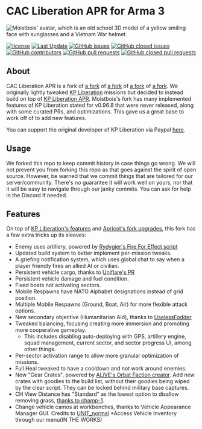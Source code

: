 # CAC Liberation APR for Arma 3

![Moistbois' avatar, which is an old school 3D model of a yellow smiling face with sunglasses and a Vietnam War helmet.](https://images-ext-1.discordapp.net/external/qlssKtjG016FiLUhQRemknhfqmGoA1pzbwkm8csWSp0/%3Fsize%3D512/https/cdn.discordapp.com/avatars/696450714376994856/a_ef3992fd990ec0e033c7167a53f1ab0d.gif?width=134&height=134)

[![license](https://img.shields.io/github/license/KillahPotatoes/KP-Liberation.svg)](https://github.com/KillahPotatoes/KP-Liberation/blob/master/LICENSE.md)
[![Last Update](https://img.shields.io/github/commit-activity/w/jishnukarri/CAC-Liberation-APR-1)](https://github.com/jishnukarri/CAC-Liberation-APR-1/commits/main/)
[![GitHub issues](https://img.shields.io/github/issues-raw/jishnukarri/CAC-Liberation-APR-1.svg)](https://github.com/jishnukarri/CAC-Liberation-APR-1/issues)
[![GitHub closed issues](https://img.shields.io/github/issues-closed-raw/jishnukarri/CAC-Liberation-APR-1.svg)](https://github.com/jishnukarri/CAC-Liberation-APR-1/issues?q=is%3Aissue+is%3Aclosed)
[![GitHub contributors](https://img.shields.io/github/contributors/jishnukarri/CAC-Liberation-APR-1)](https://github.com/jishnukarri/CAC-Liberation-APR-1/graphs/contributors)
[![GitHub pull requests](https://img.shields.io/github/issues-pr-raw/jishnukarri/CAC-Liberation-APR-1.svg)](https://github.com/jishnukarri/CAC-Liberation-APR-1/pulls)
[![GitHub closed pull requests](https://img.shields.io/github/issues-pr-closed-raw/jishnukarri/CAC-Liberation-APR-1.svg)](https://github.com/jishnukarri/CAC-Liberation-APR-1/pulls?q=is%3Apr+is%3Aclosed)
## About
CAC Liberation APR is a fork of [a fork](https://github.com/moistbois/Moist-Liberation-APR) of [a fork](https://github.com/Apricot-ale/KP-Liberation-APR) of [a fork](https://github.com/KillahPotatoes/KP-Liberation) of [a fork](https://github.com/GreuhZbug/greuh_liberation.Altis). We originally lightly tweaked [KP Liberation](https://github.com/KillahPotatoes/KP-Liberation) missions but decided to instead build on top of [KP Liberation APR](https://github.com/Apricot-ale/KP-Liberation-APR). Moistbois's fork has many implemented features of KP Liberation stated for v0.96.8 that were never released, along with some curated PRs, and optimizations. This gave us a great base to work off of to add new features.

You can support the original developer of KP Liberation via Paypal [here](https://www.paypal.me/wyqer).

## Usage
We forked this repo to keep commit history in case things go wrong. We will not prevent you from forking this repo as that goes against the spirit of open source. However, be warned that we commit things that are tailored for our server/community. There's no guarantee it will work well on yours, nor that it will be easy to navigate through our janky commits. You can ask for help in the Discord if needed.

## Features
On top of [KP Liberation's features](https://github.com/moistbois/Moist-Liberation-APR?tab=readme-ov-file#overview) and [Apricot's fork upgrades](https://github.com/Apricot-ale/KP-Liberation-APR/commits/v0.96.8apr/), this fork has a few extra tricks up its sleeves:
* Enemy uses artillery, powered by [Rydygier's Fire For Effect script](https://forums.bohemia.net/forums/topic/159152-fire-for-effect-the-god-of-war-smart-simple-ai-artillery/)
* Updated build system to better implement per-mission tweaks.
* A griefing notification system, which uses global chat to say when a player friendly fires an allied AI or civilian.
* Persistent vehicle cargo, thanks to [Uniflare's PR](https://github.com/moistbois/Moist-Liberation-APR/pull/914)
* Persistent vehicle damage and fuel condition.
* Fixed boats not activating sectors.
* Mobile Respawns have NATO Alphabet designations instead of grid position.
* Multiple Mobile Respawns (Ground, Boat, Air) for more flexible attack options.
* New secondary objective (Humanitarian Aid), thanks to [UselessFodder](https://github.com/moistbois/Moist-Liberation-APR/pull/894)
* Tweaked balancing, focusing creating more immersion and promoting more cooperative gameplay.
    * This includes disabling auto-deploying with GPS, artillery engine, squad management, current sector, and sector progress UI, among other things.
* Per-sector activation range to allow more granular optimization of missions.
* Full Heal tweaked to have a cooldown and not work around enemies.
* New "Gear Crates", powered by [ALiVE's Orbat Faction creator](http://alivemod.com/). Add new crates with goodies to the build list, without their goodies being wiped by the clear script. They can be locked behind military base captures.
* CH View Distance has "Standard" as the lowest option to disallow removing grass, [thanks to champ-1](https://forums.bohemia.net/forums/topic/175757-ch-view-distance-addon/).
* Change vehicle camos at workbenches, thanks to Vehicle Appearance Manager GUI. Credits to [UNIT_normal](https://forums.bohemia.net/forums/topic/224041-release-vehicle-appearance-manager-gui/)
*Access Vehicle Inventory through our menu(IN THE WORKS)
